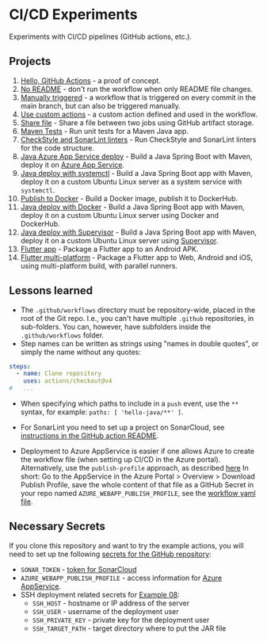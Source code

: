 # CI/CD Experiments

Experiments with CI/CD pipelines (GitHub actions, etc.).

## Projects

1. [Hello, GitHub Actions](/.github/workflows/00-hello-github-actions.yml) - a proof of concept.
2. [No README](.github/workflows/01-no-readme.yml) - don't run the workflow when only README file
   changes.
3. [Manually triggered]() - a workflow that is triggered on every commit in the main branch, but
   can also be triggered manually.
4. [Use custom actions](.github/workflows/03-reuse-local-action.yml) - a custom action defined
   and used in the workflow.
5. [Share file](.github/workflows/04-share-file.yml) - Share a file between two jobs using GitHub
   artifact storage.
6. [Maven Tests](.github/workflows/05-maven-tests.yml) - Run unit tests for a Maven Java app.
7. [CheckStyle and SonarLint linters](.github/workflows/06-linters.yml) - Run CheckStyle and
   SonarLint linters for the code structure.
8. [Java Azure App Service deploy](.github/workflows/07-java-azure-app-service.yml) - Build a
   Java Spring Boot with Maven, deploy it on
   [Azure App Service](https://azure.microsoft.com/en-us/products/app-service).
9. [Java deploy with systemctl](.github/workflows/08-java-on-custom-server.yml) - Build a Java
   Spring Boot app with Maven, deploy it on a custom Ubuntu Linux server as a system service 
   with `systemctl`.
10. [Publish to Docker](.github/workflows/09-publish-to-docker.yml) - Build a Docker image,
    publish it to DockerHub.
11. [Java deploy with Docker](.github/workflows/10-java-with-docker.yml) - 
    Build a Java Spring Boot app with Maven, deploy it on a custom Ubuntu Linux server using 
    Docker and DockerHub.
12. [Java deploy with Supervisor](.github/workflows/11-java-with-supervisor.yml) - 
    Build a Java Spring Boot app with Maven, deploy it on a custom Ubuntu Linux server using 
    [Supervisor](http://supervisord.org/).
13. [Flutter app](.github/workflows/101-flutter-app.yml) - Package a Flutter app to an Android
    APK.
14. [Flutter multi-platform](.github/workflows/102-flutter-multi-platform.yml) - Package a Flutter
    app to Web, Android and iOS, using multi-platform build, with parallel runners.


## Lessons learned

- The `.github/workflows` directory must be repository-wide, placed in the root of the Git repo.
  I.e., you can't have multiple `.github` repositories, in sub-folders. You can, however, have
  subfolders inside the `.github/workflows` folder.
- Step names can be written as strings using "names in double quotes", or simply the name without
  any quotes:

```yaml
steps:
  - name: Clone repository
    uses: actions/checkout@v4
#   ...
```

- When specifying which paths to include in a `push` event, use the `**` syntax, for example:
  `paths: [ 'hello-java/**' ]`.

- For SonarLint you need to set up a project on SonarCloud,
  see [instructions in the GitHub action README](https://github.com/SonarSource/sonarcloud-github-action?tab=readme-ov-file#requirements).

- Deployment to Azure AppService is easier if one allows Azure to create the workflow file (when
  setting up CI/CD in the Azure portal). Alternatively, use the `publish-profile` approach, as
  described
  [here](https://learn.microsoft.com/en-us/azure/app-service/deploy-github-actions#set-up-a-github-actions-workflow-manually)
  In short: Go to the AppService in the Azure Portal > Overview > Download Publish Profile, save the
  whole content of that file as a GitHub Secret in your repo named
  `AZURE_WEBAPP_PUBLISH_PROFILE`, see the
  [workflow yaml file](.github/workflows/07-java-azure-app-service.yml#L50).

## Necessary Secrets

If you clone this repository and want to try the example actions, you will need to set up tne
following [secrets for the GitHub repository](https://docs.github.com/en/actions/security-guides/using-secrets-in-github-actions):

- `SONAR_TOKEN` - [token for SonarCloud](https://sonarcloud.io/account/security)
- `AZURE_WEBAPP_PUBLISH_PROFILE` - access information
  for [Azure AppService](https://learn.microsoft.com/en-us/azure/app-service/deploy-github-actions#set-up-a-github-actions-workflow-manually).
- SSH deployment related secrets for [Example 08](.github/workflows/08-java-on-custom-server.yml):
    - `SSH_HOST` - hostname or IP address of the server
    - `SSH_USER` - username of the deployment user
    - `SSH_PRIVATE_KEY` - private key for the deployment user
    - `SSH_TARGET_PATH` - target directory where to put the JAR file
